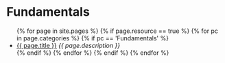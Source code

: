 # Fundamentals

<ul>
  {% for page in site.pages %}
    {% if page.resource == true %}
      {% for pc in page.categories %}
        {% if pc == 'Fundamentals' %}
          <li><a href="{{ page.url }}">{{ page.title }}</a> <em>{{ page.description }}</em></li>
        {% endif %}
      {% endfor %}
    {% endif %}
  {% endfor %}
</ul>
